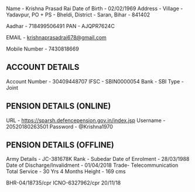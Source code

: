 Name - Krishna Prasad Rai
Date of Birth - 02/02/1969
Address - Village - Yadavpur, PO + PS - Bheldi, District - Saran, Bihar - 841402

Aadhar - 718499506491
PAN - AJQPR7624C

EMAIL - krishnaprasadrai678@gmail.com

Mobile Number - 7430818669

## ACCOUNT DETAILS

Account Number - 30409448707
IFSC - SBIN0000054
Bank - SBI
Type - Joint

## PENSION DETAILS (ONLINE)

URL - https://sparsh.defencepension.gov.in/index.jsp
Username - 20520180263501
Password - @Krishna1970

## PENSION DETAILS (OFFLINE)

Army Details - JC-381678K
Rank - Subedar
Date of Enrolment - 28/03/1988
Date of Discharge/Invalidment - 01/04/2018
Trade- Telecommunication
Total Service - 30 Yrs 4 Months
Height - 169 cms

BHR-04/18735/cpr ICNO-6327962/cpr
20/11/18
